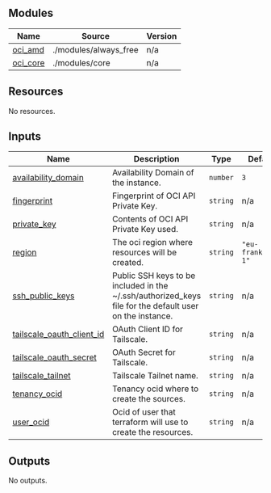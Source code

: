 <!-- BEGIN_TF_DOCS -->
## Modules

| Name | Source | Version |
|------|--------|---------|
| <a name="module_oci_amd"></a> [oci\_amd](#module\_oci\_amd) | ./modules/always_free | n/a |
| <a name="module_oci_core"></a> [oci\_core](#module\_oci\_core) | ./modules/core | n/a |

## Resources

No resources.

## Inputs

| Name | Description | Type | Default | Required |
|------|-------------|------|---------|:--------:|
| <a name="input_availability_domain"></a> [availability\_domain](#input\_availability\_domain) | Availability Domain of the instance. | `number` | `3` | no |
| <a name="input_fingerprint"></a> [fingerprint](#input\_fingerprint) | Fingerprint of OCI API Private Key. | `string` | n/a | yes |
| <a name="input_private_key"></a> [private\_key](#input\_private\_key) | Contents of OCI API Private Key used. | `string` | n/a | yes |
| <a name="input_region"></a> [region](#input\_region) | The oci region where resources will be created. | `string` | `"eu-frankfurt-1"` | no |
| <a name="input_ssh_public_keys"></a> [ssh\_public\_keys](#input\_ssh\_public\_keys) | Public SSH keys to be included in the ~/.ssh/authorized\_keys file for the default user on the instance. | `string` | n/a | yes |
| <a name="input_tailscale_oauth_client_id"></a> [tailscale\_oauth\_client\_id](#input\_tailscale\_oauth\_client\_id) | OAuth Client ID for Tailscale. | `string` | n/a | yes |
| <a name="input_tailscale_oauth_secret"></a> [tailscale\_oauth\_secret](#input\_tailscale\_oauth\_secret) | OAuth Secret for Tailscale. | `string` | n/a | yes |
| <a name="input_tailscale_tailnet"></a> [tailscale\_tailnet](#input\_tailscale\_tailnet) | Tailscale Tailnet name. | `string` | n/a | yes |
| <a name="input_tenancy_ocid"></a> [tenancy\_ocid](#input\_tenancy\_ocid) | Tenancy ocid where to create the sources. | `string` | n/a | yes |
| <a name="input_user_ocid"></a> [user\_ocid](#input\_user\_ocid) | Ocid of user that terraform will use to create the resources. | `string` | n/a | yes |

## Outputs

No outputs.
<!-- END_TF_DOCS -->